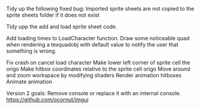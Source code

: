 Tidy up the following fixed bug: Imported sprite sheets are not copied to the sprite sheets folder if it does not exist

Tidy upp the add and load sprite sheet code.

Add loading times to LoadCharacter function.
Draw some noticeable quad when rendering a texquadobj with default value to notify the user that something is wrong.

Fix crash on cancel load character
Make lower left corner of sprite cell the origo
Make hitbox coordinates relative to the sprite cell origo
Move around and zoom workspace by modifying shaders
Render animation hitboxes
Animate animation

Version 2 goals:
Remove console or replace it with an internal console. https://github.com/ocornut/imgui
